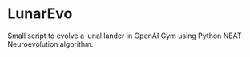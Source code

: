 # LunarEvo
Small script to evolve a lunal lander in OpenAI Gym using Python NEAT Neuroevolution algorithm.
